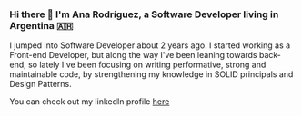 ### Hi there 👋 I'm Ana Rodríguez, a Software Developer living in Argentina 🇦🇷

I jumped into Software Developer about 2 years ago. I started working as a Front-end Developer, but along the way I've been  leaning towards back-end, so lately I've been focusing on writing performative, strong and maintainable code, by strengthening my knowledge in SOLID principals and Design Patterns. 

You can check out my linkedIn profile [here](https://www.linkedin.com/in/anamaria-rodriguez-rivera)
<!--
**anarod13/anarod13** is a ✨ _special_ ✨ repository because its `README.md` (this file) appears on your GitHub profile.

Here are some ideas to get you started:

- 🔭 I’m currently working on ...
- 🌱 I’m currently learning ...
- 👯 I’m looking to collaborate on ...
- 🤔 I’m looking for help with ...
- 💬 Ask me about ...
- 📫 How to reach me: ...
- 😄 Pronouns: ...
- ⚡ Fun fact: ...
-->
